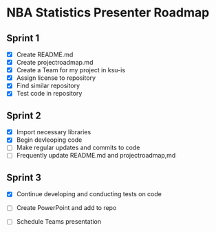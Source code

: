 # NBA Statistics Presenter Roadmap
## Sprint 1
- [x] Create README.md
- [x] Create projectroadmap.md
- [x] Create a Team for my project in ksu-is 
- [x] Assign license to repository 
- [x] Find similar repository 
- [x] Test code in repository
## Sprint 2 
- [x] Import necessary libraries
- [x] Begin devleoping code
- [ ] Make regular updates and commits to code
- [ ] Frequently update README.md and projectroadmap,md
## Sprint 3
- [x] Continue developing and conducting tests on code
- [ ] Create PowerPoint and add to repo
- [ ] Schedule Teams presentation

        
